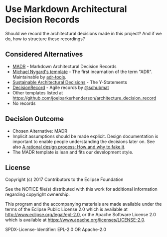 # Use Markdown Architectural Decision Records

Should we record the architectural decisions made in this project?
And if we do, how to structure these recordings?

## Considered Alternatives

* [MADR](https://adr.github.io/madr/) - Markdown Architectural Decision Records
* [Michael Nygard's template](http://thinkrelevance.com/blog/2011/11/15/documenting-architecture-decisions) - The first incarnation of the term "ADR". Maintainable by [adr-tools](https://github.com/npryce/adr-tools).
* [Sustainable Architectural Decisions](https://www.infoq.com/articles/sustainable-architectural-design-decisions) - The Y-Statements
* [DecisionRecord](https://github.com/schubmat/DecisionCapture) - Agile records by [@schubmat](https://github.com/schubmat/)
* Other templates listed at <https://github.com/joelparkerhenderson/architecture_decision_record>
* No records

## Decision Outcome

* Chosen Alternative: MADR
* Implicit assumptions should be made explicit.
  Design documentation is important to enable people understanding the decisions later on.
  See also [A rational design process: How and why to fake it](https://doi.org/10.1109/TSE.1986.6312940).
* The MADR template is lean and fits our development style.

<!-- Pros and cons of alternatives straight-forward to elicit and therefore not captured. -->

## License

Copyright (c) 2017 Contributors to the Eclipse Foundation

See the NOTICE file(s) distributed with this work for additional
information regarding copyright ownership.

This program and the accompanying materials are made available under the
terms of the Eclipse Public License 2.0 which is available at
http://www.eclipse.org/legal/epl-2.0, or the Apache Software License 2.0
which is available at https://www.apache.org/licenses/LICENSE-2.0.

SPDX-License-Identifier: EPL-2.0 OR Apache-2.0
